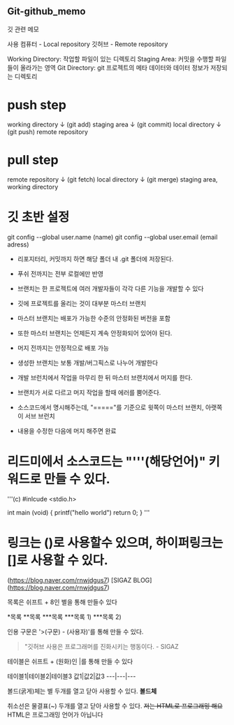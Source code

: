 ## Git-github_memo
깃 관련 메모

사용 컴퓨터 - Local repository
깃허브 - Remote repository

Working Directory: 작업할 파일이 있는 디렉토리
Staging Area: 커밋을 수행할 파일들이 올라가는 영역
Git Directory: git 프로젝트의 메타 데이터와 데이터 정보가 저장되는 디렉토리

# push step
working directory 
↓ (git add)
staging area
↓ (git commit)
local directory
↓ (git push)
remote repository

# pull step
remote repository
↓ (git fetch)
local directory
↓ (git merge)
staging area, working directory 


# 깃 초반 설정
git config --global user.name (name)
git config --global user.email (email adress)


- 리포지터리, 커밋까지 하면 해당 폴더 내 .git 폴더에 저장된다.
- 푸쉬 전까지는 전부 로컬에만 반영

- 브랜치는 한 프로젝트에 여러 개발자들이 각각 다른 기능을 개발할 수 있다
- 깃에 프로젝트를 올리는 것이 대부분 마스터 브랜치
- 마스터 브랜치는 배포가 가능한 수준의 안정화된 버전을 포함
- 또한 마스터 브랜치는 언제든지 계속 안정화되어 있어야 된다.
- 머지 전까지는 안정적으로 배포 가능

- 생성한 브랜치는 보통 개발/버그픽스로 나누어 개발한다 
- 개발 브런치에서 작업을 마무리 한 뒤 마스터 브랜치에서 머지를 한다. 
- 브랜치가 서로 다르고 머지 작업을 할때 에러를 뿜어준다. 
- 소스코드에서 명시해주는데, "====="를 기준으로 윗쪽이 마스터 브랜치, 아랫쪽이 서브 브런치
- 내용을 수정한 다음에 머지 해주면 완료


# 리드미에서 소스코드는 "'''(해당언어)" 키워드로 만들 수 있다.

'''(c)
#inlcude <stdio.h>

int main (void)
{
  printf("hello world")
  return 0;
}
'''

# 링크는 ()로 사용할수 있으며, 하이퍼링크는 []로 사용할 수 있다.
(https://blog.naver.com/rnwjdgus7)
[SIGAZ BLOG] (https://blog.naver.com/rnwjdgus7)

목록은 쉬프트 + 8인 별을 통해 만들수 있다 

*목록
**목록
***목록
***목록 1)
***목록 2)

인용 구문은 '>(구문) - (사용자)'를 통해 만들 수 있다.

> "깃허브 사용은 프로그래머를 진화시키는 행동이다. - SIGAZ


테이블은 쉬프트 + \(원화)인 |를 통해 만들 수 있다

테이블1|테이블2|테이블3
값1|값2|값3
---|---|---

볼드(굵게)체는 별 두개를 열고 닫아 사용할 수 있다. 
**볼드체**

취소선은 물결표(~) 두개를 열고 닫아 사용할 수 있다.
~~저는 HTML로 프로그래밍 해요~~ HTML은 프로그래밍 언어가 아닙니다
